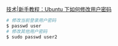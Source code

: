 [技术\|新手教程：Ubuntu 下如何修改用户密码](https://linux.cn/article-10580-1.html)

```bash
# 修改当前登录用户密码
$ passwd user
# 修改其他用户密码
$ sudo passwd user2
```
